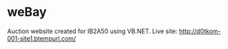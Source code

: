 # weBay
Auction website created for IB2A50 using VB.NET.
Live site: http://d0tkom-001-site1.btempurl.com/
